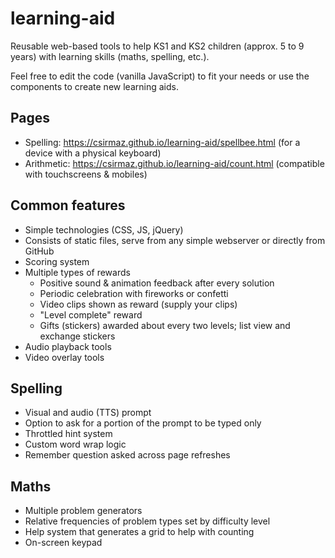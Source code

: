 # learning-aid

Reusable web-based tools to help KS1 and KS2 children (approx. 5 to 9 years) with learning skills (maths, spelling, etc.).

Feel free to edit the code (vanilla JavaScript) to fit your needs or use the components to create new learning aids.

## Pages

- Spelling: https://csirmaz.github.io/learning-aid/spellbee.html (for a device with a physical keyboard)
- Arithmetic: https://csirmaz.github.io/learning-aid/count.html (compatible with touchscreens & mobiles)

## Common features

- Simple technologies (CSS, JS, jQuery)
- Consists of static files, serve from any simple webserver or directly from GitHub
- Scoring system
- Multiple types of rewards
    - Positive sound & animation feedback after every solution
    - Periodic celebration with fireworks or confetti
    - Video clips shown as reward (supply your clips)
    - "Level complete" reward
    - Gifts (stickers) awarded about every two levels; list view and exchange stickers
- Audio playback tools
- Video overlay tools

## Spelling

- Visual and audio (TTS) prompt
- Option to ask for a portion of the prompt to be typed only
- Throttled hint system
- Custom word wrap logic
- Remember question asked across page refreshes

## Maths

- Multiple problem generators
- Relative frequencies of problem types set by difficulty level
- Help system that generates a grid to help with counting
- On-screen keypad


